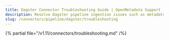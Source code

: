 ```yaml
---
title: Dagster Connector Troubleshooting Guide | OpenMetadata Support
description: Resolve Dagster pipeline ingestion issues such as metadata gaps, API rate-limits, or project config errors.
slug: /connectors/pipeline/dagster/troubleshooting
---
```


{% partial file="/v1.11/connectors/troubleshooting.md" /%}
